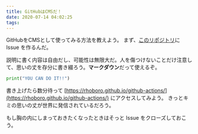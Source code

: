 ```yaml
---
title: GitHubはCMSだ！
date: 2020-07-14 04:02:25
tags: 
---
```

GitHubをCMSとして使ってみる方法を教えよう。
まず、[このリポジトリ](https://github.com/rhoboro/github-actions/issues)に Issue を作るんだ。

説明に書く内容は自由だし、可能性は無限大だ。人を傷つけないことだけ注意して、思いの丈を存分に書き綴ろう。**マークダウン**だって使えるぞ。

```python
print("YOU CAN DO IT!!")
```

書き上げたら数分待って [https://rhoboro.github.io/github-actions/](https://rhoboro.github.io/github-actions/)  にアクセスしてみよう。
きっとキミの思いの丈が世界に発信されているだろう。

もし胸の内にしまっておきたくなったときはそっと Issue をクローズしておこう。
